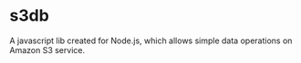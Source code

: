 s3db
====

A javascript lib created for Node.js, which allows simple data operations on Amazon S3 service.
